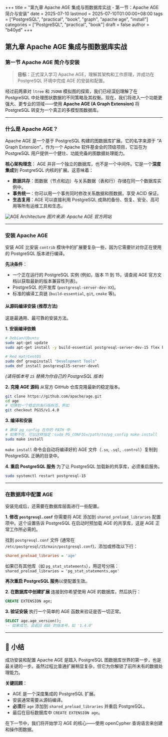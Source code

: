 +++
title = "第九章 Apache AGE 集成与图数据库实战 - 第一节：Apache AGE 简介与安装"
date = 2025-07-10
lastmod = 2025-07-10T01:00:00+08:00
tags = ["PostgreSQL", "practical", "book", "graph", "apache age", "install"]
categories = ["PostgreSQL", "practical", "book"]
draft = false
author = "b40yd"
+++

## 第九章 Apache AGE 集成与图数据库实战
### 第一节 Apache AGE 简介与安装

> **目标**：正式深入学习 Apache AGE，理解其架构和工作原理，并成功在 PostgreSQL 环境中完成 AGE 的安装和配置。

经过前两章对 `ltree` 和 `JSONB` 模拟图的探索，我们已经深刻理解了在 PostgreSQL 中处理图状数据的不同策略及其权衡。现在，我们将进入一个功能更强大、更专业的领域——使用 **Apache AGE (A Graph Extension)** 将 PostgreSQL 转变为一个真正的多模型图数据库。

---

### 什么是 Apache AGE？

Apache AGE 是一个基于 PostgreSQL 构建的图数据库扩展。它的名字来源于 “A Graph Extension”。作为一个 Apache 软件基金会的顶级项目，它旨在为 PostgreSQL 用户提供一个健壮、功能完备的图数据处理能力。

**核心架构理念**：
AGE 并非一个独立的数据库，也不是一个中间件。它是一个**深度集成**到 PostgreSQL 内核的扩展。这意味着：
-   **数据共存**：图数据（节点和边）与关系数据（表和行）存储在同一个数据库实例中。
-   **事务统一**：你可以用一个事务同时修改关系数据和图数据，享受 ACID 保证。
-   **生态复用**：AGE 可以直接利用 PostgreSQL 成熟的备份、恢复、安全、高可用等所有运维工具和生态。

![AGE Architecture](https://age.apache.org/assets/images/age-architecture-1a8f3a214915101f5a26e5802028204c.png)
*图片来源: Apache AGE 官方网站*

---

### 安装 Apache AGE

安装 AGE 比安装 `contrib` 模块中的扩展要复杂一些，因为它需要针对你正在使用的 PostgreSQL 版本进行编译。

**先决条件**：
-   一个正在运行的 PostgreSQL 实例 (例如，版本 11 到 15，请查阅 AGE 官方文档以获取最新的版本兼容性列表)。
-   PostgreSQL 的开发库 (`postgresql-server-dev-XX`)。
-   标准的编译工具链 (`build-essential`, `git`, `cmake` 等)。

#### 从源码编译安装 (推荐方法)

这是最通用、最可靠的安装方法。

**1. 安装编译依赖**
```bash
# Debian/Ubuntu
sudo apt-get update
sudo apt-get install -y build-essential postgresql-server-dev-15 flex bison

# Red Hat/CentOS
sudo dnf groupinstall "Development Tools"
sudo dnf install postgresql15-server-devel
```
*(请将版本号 `15` 替换为你自己的 PostgreSQL 版本)*

**2. 克隆 AGE 源码**
从官方 GitHub 仓库克隆最新的稳定版本。
```bash
git clone https://github.com/apache/age.git
cd age
# 切换到一个稳定的发行版标签，例如
git checkout PG15/v1.4.0
```

**3. 编译和安装**
```bash
# 确保 pg_config 在你的 PATH 中
# 如果不在，可以这样指定：sudo PG_CONFIG=/path/to/pg_config make install
sudo make install
```
`make install` 命令会自动将编译好的 AGE 文件（`.so`, `.sql`, `.control`）复制到 PostgreSQL 正确的目录中。

**4. 重启 PostgreSQL 服务**
为了让 PostgreSQL 加载新的共享库，必须重启服务。
```bash
sudo systemctl restart postgresql-15
```

---

### 在数据库中配置 AGE

安装完成后，还需要在数据库层面进行一些配置。

**1. 修改 `postgresql.conf`**
你需要将 AGE 添加到 `shared_preload_libraries` 配置项中。这个设置告诉 PostgreSQL 在启动时预加载 AGE 的共享库，这是 AGE 正常工作所必需的。

找到 `postgresql.conf` 文件 (通常在 `/etc/postgresql/15/main/postgresql.conf`)，添加或修改以下行：
```ini
shared_preload_libraries = 'age'
```
如果已有其他库（如 `pg_stat_statements`），用逗号分隔：
`shared_preload_libraries = 'pg_stat_statements,age'`

**再次重启 PostgreSQL 服务**以使配置生效。

**2. 在数据库中创建扩展**
连接到你希望使用 AGE 的数据库，然后执行：
```sql
CREATE EXTENSION age;
```

**3. 验证安装**
执行一个简单的 AGE 函数来验证是否一切正常。
```sql
SELECT age.age_version();
-- 如果成功，会返回 AGE 的版本号，如 '1.4.0'
```

---

## 📌 小结

成功安装和配置 Apache AGE 是踏入 PostgreSQL 图数据库世界的第一步，也是最关键的一步。虽然过程比普通扩展稍显复杂，但它为你解锁了前所未有的数据处理能力。

**关键回顾**：
-   AGE 是一个深度集成的 PostgreSQL 扩展。
-   安装通常需要从源码编译。
-   **必须**将 `age` 添加到 `shared_preload_libraries` 并重启 PostgreSQL。
-   最后在目标数据库中 `CREATE EXTENSION age`。

在下一节中，我们将开始学习 AGE 的核心——使用 openCypher 查询语言来创建和操作图数据。
